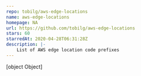 ```yaml
---
repo: tobilg/aws-edge-locations
name: aws-edge-locations
homepage: NA
url: https://github.com/tobilg/aws-edge-locations
stars: 60
starredAt: 2020-04-28T06:31:28Z
description: |-
    List of AWS edge location code prefixes
---
```


[object Object]
